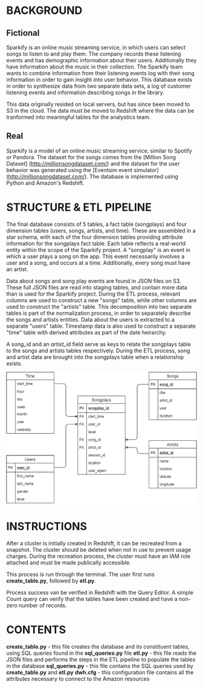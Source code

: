# BACKGROUND

## Fictional
Sparkify is an online music streaming service, in which users can select songs to listen to and play them. The company records these listening events and has demographic information about their users. Additionally they have information about the music in their collection. The Sparkify team wants to combine information from their listening events log with their song information in order to gain insight into user behavior. This database exists in order to synthesize data from two separate data sets, a log of customer listening events and information describing songs in the library.

This data originally resided on local servers, but has since been moved to S3 in the cloud. The data must be moved to Redshift where the data can be tranformed into meaningful tables for the analystics team.

## Real
Sparkify is a model of an online music streaming service, similar to Spotify or Pandora. The dataset for the songs comes from the [Million Song Dataset] (http://millionsongdataset.com/) and the dataset for the user behavior was generated using the [Eventsim event simulator] (http://millionsongdataset.com/). The database is implemented using Python and Amazon's Redshift.


# STRUCTURE & ETL PIPELINE

The final database consists of 5 tables, a fact table (songplays) and four dimension tables (users, songs, artists, and time). These are assembled in a star schema, with each of the four dimension tables providing attribute information for the songplays fact table. Each table reflects a real-world entity within the scope of the Sparkify project. A "songplay" is an event in which a user plays a song on the app. This event necessarily involves a user and a song, and occurs at a time. Additionally, every song must have an artist.

Data about songs and song play events are found in JSON files on S3. These full JSON files are read into staging tables, and contain more data than is used for the Sparkify project. During the ETL process, relevant columns are used to construct a new "songs" table, while other columns are used to construct the "artists" table. This decomposition into two separate tables is part of the normalization process, in order to separately describe the songs and artists entities. Data about the users is extracted to a separate "users" table. Timestamp data is also used to construct a separate "time" table with derived attributes as part of the date heirarchy.

A *song_id* and an *artist_id* field serve as keys to relate the songplays table to the songs and artists tables respectively. During the ETL process, song and artist data are brought into the songplays table when a relationship exists.

![Star Schema ERD](/sparkify_erd.png)


# INSTRUCTIONS

After a cluster is initially created in Redshift, it can be recreated from a snapshot. The cluster should be deleted when not in use to prevent usage charges. During the recreation process, the cluster must have an IAM role attached and must be made publically accessible. 

This process is run through the terminal. The user first runs **create_table.py**, followed by **etl.py**.

Process success van be verified in Redshift with the Query Editor. A simple Count query can verify that the tables have been created and have a non-zero number of records.


# CONTENTS

**create_table.py** - this file creates the database and its constituent tables, using SQL queries found in the **sql_queries.py** file
**etl.py** - this file reads the JSON files and performs the steps in the ETL pipeline to populate the tables in the database
**sql_queries.py** - this file contains the SQL queries used by **create_table.py** and **etl.py**
**dwh.cfg** - this configuration file contains all the attributes necessary to connect to the Amazon resources
